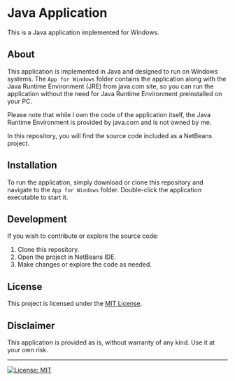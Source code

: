 # Java Application

This is a Java application implemented for Windows.

## About

This application is implemented in Java and designed to run on Windows systems. The `App for Windows` folder contains the application along with the Java Runtime Environment (JRE) from java.com site, so you can run the application without the need for Java Runtime Environment preinstalled on your PC.

Please note that while I own the code of the application itself, the Java Runtime Environment is provided by java.com and is not owned by me.

In this repository, you will find the source code included as a NetBeans project.

## Installation

To run the application, simply download or clone this repository and navigate to the `App for Windows` folder. Double-click the application executable to start it.

## Development

If you wish to contribute or explore the source code:

1. Clone this repository.
2. Open the project in NetBeans IDE.
3. Make changes or explore the code as needed.

## License

This project is licensed under the [MIT License](LICENSE).

## Disclaimer

This application is provided as is, without warranty of any kind. Use it at your own risk.

---

[![License: MIT](https://img.shields.io/badge/License-MIT-yellow.svg)](https://opensource.org/licenses/MIT)
